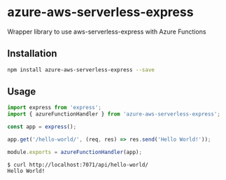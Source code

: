 # azure-aws-serverless-express

Wrapper library to use aws-serverless-express with Azure Functions

## Installation

```sh
npm install azure-aws-serverless-express --save
```

## Usage

```javascript
import express from 'express';
import { azureFunctionHandler } from 'azure-aws-serverless-express';

const app = express();

app.get('/hello-world/', (req, res) => res.send('Hello World!'));

module.exports = azureFunctionHandler(app);
```

```
$ curl http://localhost:7071/api/hello-world/
Hello World!
```
